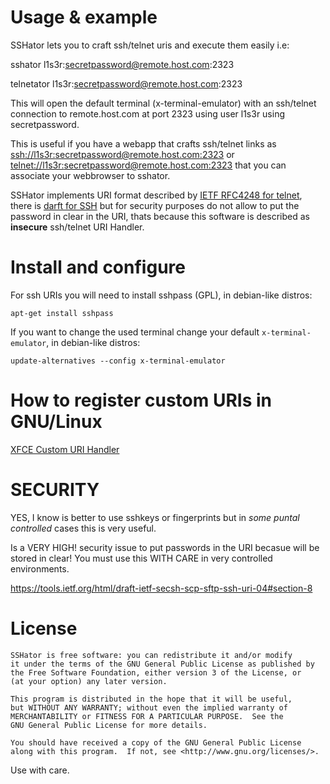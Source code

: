 # Usage & example

SSHator lets you to craft ssh/telnet uris and execute them easily i.e:

   sshator l1s3r:secretpassword@remote.host.com:2323

   telnetator l1s3r:secretpassword@remote.host.com:2323

This will open the default terminal (x-terminal-emulator) with an ssh/telnet
connection to remote.host.com at port 2323 using user l1s3r using
secretpassword.

This is useful if you have a webapp that crafts ssh/telnet links as
[ssh://l1s3r:secretpassword@remote.host.com:2323](ssh://l1s3r:secretpassword@remote.host.com:2323) or
[telnet://l1s3r:secretpassword@remote.host.com:2323](telnet://l1s3r:secretpassword@remote.host.com:2323) that you can
associate your webbrowser to sshator.

SSHator implements URI format described by [IETF RFC4248 for telnet](https://tools.ietf.org/html/rfc4248),
there is [darft for SSH](https://tools.ietf.org/html/draft-ietf-secsh-scp-sftp-ssh-uri-04)
but for security purposes do not allow to put the password in clear in the
URI, thats because this software is described as **insecure** ssh/telnet
URI Handler.

# Install and configure

For ssh URIs you will need to install sshpass (GPL), in debian-like distros:

    apt-get install sshpass

If you want to change the used terminal change your default
`x-terminal-emulator`, in debian-like distros:
    
    update-alternatives --config x-terminal-emulator

# How to register custom URIs in GNU/Linux

[XFCE Custom URI Handler](http://edoceo.com/howto/xfce-custom-uri-handler)

# SECURITY

YES, I know is better to use sshkeys or fingerprints but in *some* *puntal*
*controlled* cases this is very useful.

Is a VERY HIGH! security issue to put passwords in the URI becasue will be
stored in clear! You must use this WITH CARE in very controlled environments.

https://tools.ietf.org/html/draft-ietf-secsh-scp-sftp-ssh-uri-04#section-8

# License

    SSHator is free software: you can redistribute it and/or modify
    it under the terms of the GNU General Public License as published by
    the Free Software Foundation, either version 3 of the License, or
    (at your option) any later version.

    This program is distributed in the hope that it will be useful,
    but WITHOUT ANY WARRANTY; without even the implied warranty of
    MERCHANTABILITY or FITNESS FOR A PARTICULAR PURPOSE.  See the
    GNU General Public License for more details.

    You should have received a copy of the GNU General Public License
    along with this program.  If not, see <http://www.gnu.org/licenses/>.



Use with care.
